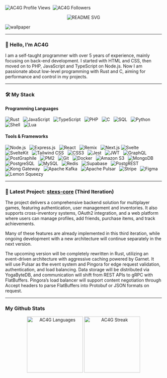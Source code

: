 <p align="left">
  <img src="https://komarev.com/ghpvc/?username=AC4G&label=Profile%20views&color=03f0fc&style=flat" alt="AC4G Profile Views" />
  &nbsp;<img src="https://img.shields.io/github/followers/AC4G?label=Followers&style=flat&color=03f0fc" alt="AC4G Followers" />
</p>

<p align="center">
<img src="https://readme-typing-svg.demolab.com?font=Fira+Code&weight=600&size=22&duration=3000&pause=800&color=A85BF7&center=true&width=800&height=80&lines=Systems+programmer+with+a+focus+on+Rust%2C+C%2C+and+performance;Designing+resilient+backends+for+multiplayer+games+at+scale;Event-driven+architecture+with+Pulsar%2C+gRPC%2C+and+YogaByteDB" alt="README SVG" />
</p>

<img align="center" src="https://raw.githubusercontent.com/DenverCoder1/minimalistic-wallpaper-collection/main/images/tacosauceninja-i-cant-stop-what-you-began.png" alt="wallpaper" />

---

### 👋 Hello, I’m AC4G

I am a self-taught programmer with over 5 years of experience, mainly focusing on back-end development. I started with HTML and CSS, then moved on to PHP, JavaScript and TypeScript on Node.js. Now I am passionate about low-level programming with Rust and C, aiming for performance and control in my projects.

---

### 🛠️ My Stack

#### Programming Languages  
![Rust](https://img.shields.io/badge/Rust-000000?style=for-the-badge&logo=rust&logoColor=white) &nbsp; 
![JavaScript](https://img.shields.io/badge/JavaScript-F7DF1E?style=for-the-badge&logo=javascript&logoColor=black) &nbsp; 
![TypeScript](https://img.shields.io/badge/TypeScript-3178C6?style=for-the-badge&logo=typescript&logoColor=white) &nbsp; 
![PHP](https://img.shields.io/badge/PHP-777BB4?style=for-the-badge&logo=php&logoColor=white) &nbsp; 
![C](https://img.shields.io/badge/C-00599C?style=for-the-badge&logo=c&logoColor=white) &nbsp; 
![SQL](https://img.shields.io/badge/SQL-4479A1?style=for-the-badge&logo=sqlite&logoColor=white) &nbsp; 
![Python](https://img.shields.io/badge/Python-3776AB?style=for-the-badge&logo=python&logoColor=white) &nbsp; 
![Shell](https://img.shields.io/badge/Shell-FFD500?style=for-the-badge&logo=gnubash&logoColor=black) &nbsp; 
![Lua](https://img.shields.io/badge/Lua-2C2D72?style=for-the-badge&logo=lua&logoColor=white)

#### Tools & Frameworks  
![Node.js](https://img.shields.io/badge/Node.js-339933?style=for-the-badge&logo=node-dot-js&logoColor=white) &nbsp; 
![Express.js](https://img.shields.io/badge/Express.js-000000?style=for-the-badge&logo=express&logoColor=white) &nbsp; 
![React](https://img.shields.io/badge/React-61DAFB?style=for-the-badge&logo=react&logoColor=black) &nbsp; 
![Remix](https://img.shields.io/badge/Remix-000000?style=for-the-badge&logo=remix&logoColor=white) &nbsp;
![Next.js](https://img.shields.io/badge/Next.js-000000?style=for-the-badge&logo=nextdotjs&logoColor=white)
![Svelte](https://img.shields.io/badge/Svelte-FF3E00?style=for-the-badge&logo=svelte&logoColor=white) &nbsp; 
![SvelteKit](https://img.shields.io/badge/SvelteKit-000000?style=for-the-badge&logo=svelte&logoColor=white) &nbsp;
![Tailwind CSS](https://img.shields.io/badge/Tailwind_CSS-38B2AC?style=for-the-badge&logo=tailwind-css&logoColor=white) &nbsp; 
![CSS3](https://img.shields.io/badge/CSS3-1572B6?style=for-the-badge&logo=css3&logoColor=white) &nbsp; 
![Jest](https://img.shields.io/badge/Jest-C21325?style=for-the-badge&logo=jest&logoColor=white) &nbsp; 
![JWT](https://img.shields.io/badge/JWT-000000?style=for-the-badge&logo=jsonwebtokens&logoColor=white) &nbsp; 
![GraphQL](https://img.shields.io/badge/GraphQL-E10098?style=for-the-badge&logo=graphql&logoColor=white) &nbsp; 
![PostGraphile](https://img.shields.io/badge/PostGraphile-336791?style=for-the-badge&logo=postgresql&logoColor=white) &nbsp; 
![PM2](https://img.shields.io/badge/PM2-2B037A?style=for-the-badge&logo=pm2&logoColor=white) &nbsp; 
![Git](https://img.shields.io/badge/Git-F05032?style=for-the-badge&logo=git&logoColor=white) &nbsp; 
![Docker](https://img.shields.io/badge/Docker-2496ED?style=for-the-badge&logo=docker&logoColor=white) &nbsp; 
![Amazon S3](https://img.shields.io/badge/S3-569A31?style=for-the-badge&logo=amazon-aws&logoColor=white) &nbsp; 
![MongoDB](https://img.shields.io/badge/MongoDB-47A248?style=for-the-badge&logo=mongodb&logoColor=white) &nbsp; 
![PostgreSQL](https://img.shields.io/badge/PostgreSQL-336791?style=for-the-badge&logo=postgresql&logoColor=white) &nbsp; 
![MySQL](https://img.shields.io/badge/MySQL-4479A1?style=for-the-badge&logo=mysql&logoColor=white) &nbsp; 
![Redis](https://img.shields.io/badge/Redis-DC382D?style=for-the-badge&logo=redis&logoColor=white) &nbsp; 
![Supabase](https://img.shields.io/badge/Supabase-3ECF8E?style=for-the-badge&logo=supabase&logoColor=white) &nbsp; 
![PostgREST](https://img.shields.io/badge/PostgREST-000000?style=for-the-badge&logoColor=white) &nbsp; 
![Kong Gateway](https://img.shields.io/badge/Kong_Gateway-002659?style=for-the-badge&logo=kong&logoColor=white) &nbsp; 
![Apache Kafka](https://img.shields.io/badge/Kafka-231F20?style=for-the-badge&logo=apachekafka&logoColor=white) &nbsp; 
![Apache Pulsar](https://img.shields.io/badge/Pulsar-188FFF?style=for-the-badge&logo=apachepulsar&logoColor=white) &nbsp; 
![Stripe](https://img.shields.io/badge/Stripe-008CDD?style=for-the-badge&logo=stripe&logoColor=white) &nbsp; 
![Figma](https://img.shields.io/badge/Figma-F24E1E?style=for-the-badge&logo=figma&logoColor=white) &nbsp; 
![Lemon Squeezy](https://img.shields.io/badge/Lemon_Squeezy-FFC107?style=for-the-badge&logo=data:image/svg+xml;base64,PHN2ZyBmaWxsPSIjRkZDIiB2aWV3Qm94PSIwIDAgMjQgMjQiIHdpZHRoPSIxNnB4IiBoZWlnaHQ9IjE2cHgiIHhtbG5zPSJodHRwOi8vd3d3LnczLm9yZy8yMDAwL3N2ZyI+PHBhdGggZD0iTTEyIDJDNi40OCAyIDIgNi40OCAyIDEyczQuNDggMTAgMTAgMTAgMTAtNC40OCAxMC0xMFMxNy41MiAyIDEyIDJ6bTAgMThjLTQuNDIgMC04LTMuNTgtOC04czMuNTgtOCA4LTggOCAzLjU4IDggOC0zLjU4IDgtOCA4eiIvPjwvc3ZnPg==&logoColor=black)

---

### 🚀 Latest Project: [**stexs-core**](https://github.com/AC4G/stexs-core) (Third Iteration)

The project delivers a comprehensive backend solution for multiplayer games, featuring authentication, user management and inventories. It also supports cross-inventory systems, OAuth2 integration, and a web platform where users can manage profiles, add friends, purchase items, and track achievements.

Many of these features are already implemented in this third iteration, while ongoing development with a new architecture will continue separately in the next version.

The upcoming version will be completely rewritten in Rust, utilizing an event-driven architecture with aggressive caching powered by Garnet. It will use Pulsar as the event system and Pingora for edge request validation, authentication, and load balancing. Data storage will be distributed via YogaByteDB, and communication will shift from REST APIs to gRPC with FlatBuffers. Pingora’s load balancer will support content negotiation through Accept headers to parse FlatBuffers into Protobuf or JSON formats on request.

---

### My Github Stats

<p align="center">
  <img style="height: 180px;" src="https://readme-stats.clckblog.space/api/top-langs/?username=AC4G&layout=compact&theme=tokyonight&hide_border=true" alt="AC4G Languages" />
  <img style="height: 180px;" src="https://streak-stats.demolab.com?user=AC4G&theme=tokyonight&hide_border=true" alt="AC4G Streak" />
</p>
